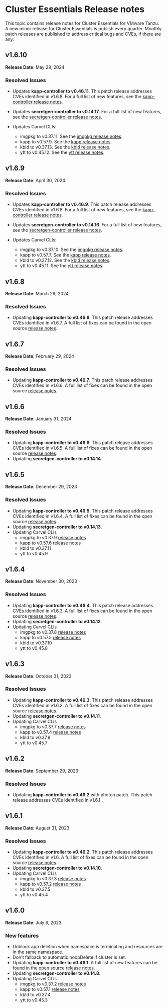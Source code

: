 # Cluster Essentials Release notes

This topic contains release notes for Cluster Essentials for VMware Tanzu. A new minor release for Cluster Essentials is publish every quarter. Monthly patch releases are published to address critical bugs and CVEs, if there are any.

## <a id='1-6-10'></a> v1.6.10

**Release Date**: May 29, 2024

### <a id='1-6-10-resolved-issues'></a> Resolved Issues

- Updates **kapp-controller to v0.46.11**. This patch release addresses CVEs identified in v1.6.8.
  For a full list of new features, see the
  [kapp-controller release notes](https://github.com/carvel-dev/kapp-controller/releases/tag/v0.46.11).

- Updates **secretgen-controller to v0.14.17**. For a full list of new features, see the
  [secretgen-controller release notes](https://github.com/carvel-dev/secretgen-controller/releases/tag/v0.14.17).

- Updates Carvel CLIs:
  - imgpkg to v0.37.11. See the [imgpkg release notes](https://github.com/carvel-dev/imgpkg/releases/tag/v0.37.11).
  - kapp to v0.57.9. See the [kapp release notes](https://github.com/carvel-dev/kapp/releases/tag/v0.57.9).
  - kbld to v0.37.13. See the [kbld release notes](https://github.com/carvel-dev/kbld/releases/tag/v0.37.13).
  - ytt to v0.45.12. See the [ytt release notes](https://github.com/carvel-dev/ytt/releases/tag/v0.45.12).

## <a id='1-6-9'></a> v1.6.9

**Release Date**: April 30, 2024

### <a id='1-6-9-resolved-issues'></a> Resolved Issues

- Updates **kapp-controller to v0.46.9**. This patch release addresses CVEs identified in v1.6.8.
  For a full list of new features, see the
  [kapp-controller release notes](https://github.com/carvel-dev/kapp-controller/releases/tag/v0.46.9).

- Updates **secretgen-controller to v0.14.16**. For a full list of new features, see the
  [secretgen-controller release notes](https://github.com/carvel-dev/secretgen-controller/releases/tag/v0.14.16).

- Updates Carvel CLIs:
    - imgpkg to v0.37.10. See the [imgpkg release notes](https://github.com/carvel-dev/imgpkg/releases/tag/v0.37.10).
    - kapp to v0.57.7. See the [kapp release notes](https://github.com/carvel-dev/kapp/releases/tag/v0.57.7).
    - kbld to v0.37.12. See the [kbld release notes](https://github.com/carvel-dev/kbld/releases/tag/v0.37.12).
    - ytt to v0.45.11. See the [ytt release notes](https://github.com/carvel-dev/ytt/releases/tag/v0.45.11).

## <a id='1-6-8'></a> v1.6.8

**Release Date**: March 29, 2024

### <a id='1-6-8-resolved-issues'></a> Resolved Issues
* Updating **kapp-controller to v0.46.8**. This patch release addresses CVEs identified in v1.6.7. A full list of fixes can be found in the open source [release notes](https://github.com/vmware-tanzu/carvel-kapp-controller/releases/tag/v0.46.8).


## <a id='1-6-7'></a> v1.6.7

**Release Date**: February 29, 2024

### <a id='1-6-7-resolved-issues'></a> Resolved Issues
* Updating **kapp-controller to v0.46.7**. This patch release addresses CVEs identified in v1.6.6. A full list of fixes can be found in the open source [release notes](https://github.com/vmware-tanzu/carvel-kapp-controller/releases/tag/v0.46.7).

## <a id='1-6-6'></a> v1.6.6

**Release Date**: January 31, 2024

### <a id='1-6-6-resolved-issues'></a> Resolved Issues
* Updating **kapp-controller to v0.46.6**. This patch release addresses CVEs identified in v1.6.5. A full list of fixes can be found in the open source [release notes](https://github.com/vmware-tanzu/carvel-kapp-controller/releases/tag/v0.46.6).
* Updating **secretgen-controller to v0.14.14**.

## <a id='1-6-5'></a> v1.6.5

**Release Date**: December 29, 2023

### <a id='1-6-5-resolved-issues'></a> Resolved Issues
* Updating **kapp-controller to v0.46.5**. This patch release addresses CVEs identified in v1.6.4. A full list of fixes can be found in the open source [release notes](https://github.com/vmware-tanzu/carvel-kapp-controller/releases/tag/v0.46.5).
* Updating **secretgen-controller to v0.14.13**.
* Updating Carvel CLIs
  * imgpkg to v0.37.9 [release notes](https://github.com/carvel-dev/imgpkg/releases/tag/v0.37.9)
  * kapp to v0.57.6 [release notes](https://github.com/carvel-dev/kapp/releases/tag/v0.57.6)
  * kbld to v0.37.11
  * ytt to v0.45.9

## <a id='1-6-4'></a> v1.6.4

**Release Date**: November 30, 2023

### <a id='1-6-4-resolved-issues'></a> Resolved Issues
* Updating **kapp-controller to v0.46.4**. This patch release addresses CVEs identified in v1.6.3. A full list of fixes can be found in the open source [release notes](https://github.com/vmware-tanzu/carvel-kapp-controller/releases/tag/v0.46.4).
* Updating **secretgen-controller to v0.14.12**.
* Updating Carvel CLIs
  * imgpkg to v0.37.8 [release notes](https://github.com/carvel-dev/imgpkg/releases/tag/v0.37.7)
  * kapp to v0.57.5 [release notes](https://github.com/carvel-dev/kapp/releases/tag/v0.57.4)
  * kbld to v0.37.10
  * ytt to v0.45.8

## <a id='1-6-3'></a> v1.6.3

**Release Date**: October 31, 2023

### <a id='1-6-3-resolved-issues'></a> Resolved Issues
* Updating **kapp-controller to v0.46.3**. This patch release addresses CVEs identified in v1.6.2. A full list of fixes can be found in the open source [release notes](https://github.com/vmware-tanzu/carvel-kapp-controller/releases/tag/v0.46.3).
* Updating **secretgen-controller to v0.14.11**.
* Updating Carvel CLIs
  * imgpkg to v0.37.7 [release notes](https://github.com/carvel-dev/imgpkg/releases/tag/v0.37.7)
  * kapp to v0.57.4 [release notes](https://github.com/carvel-dev/kapp/releases/tag/v0.57.4)
  * kbld to v0.37.9
  * ytt to v0.45.7

## <a id='1-6-2'></a> v1.6.2

**Release Date**: September 29, 2023

### <a id='1-6-2-resolved-issues'></a> Resolved Issues
* Updating **kapp-controller to v0.46.2** with photon patch. This patch release addresses CVEs identified in v1.6.1 .

## <a id='1-6-1'></a> v1.6.1

**Release Date**: August 31, 2023

### <a id='1-6-1-resolved-issues'></a> Resolved Issues
* Updating **kapp-controller to v0.46.2**. This patch release addresses CVEs identified in v1.6. A full list of fixes can be found in the open source [release notes](https://github.com/vmware-tanzu/carvel-kapp-controller/releases/tag/v0.46.2).
* Updating **secretgen-controller to v0.14.10**.
* Updating Carvel CLIs
  * imgpkg to v0.37.3 [release notes](https://github.com/carvel-dev/imgpkg/releases/tag/v0.37.1)
  * kapp to v0.57.2 [release notes](https://github.com/carvel-dev/kapp/releases/tag/v0.57.0)
  * kbld to v0.37.5
  * ytt to v0.45.4

## <a id='1-6'></a> v1.6.0

**Release Date**: July 6, 2023

### <a id='1-6-new-features'></a> New features
* Unblock app deletion when namespace is terminating and resources are in the same namespace.
* Don't fallback to automatic noopDelete if cluster is set.
* Updating **kapp-controller to v0.46.1**. A full list of new features can be found in the open source [release notes](https://github.com/carvel-dev/kapp-controller/releases/tag/v0.46.0).
* Updating **secretgen-controller to v0.14.8**.
* Updating Carvel CLIs
  * imgpkg to v0.37.2 [release notes](https://github.com/carvel-dev/imgpkg/releases/tag/v0.37.1)
  * kapp to v0.57.1 [release notes](https://github.com/carvel-dev/kapp/releases/tag/v0.57.0)
  * kbld to v0.37.4
  * ytt to v0.45.3

